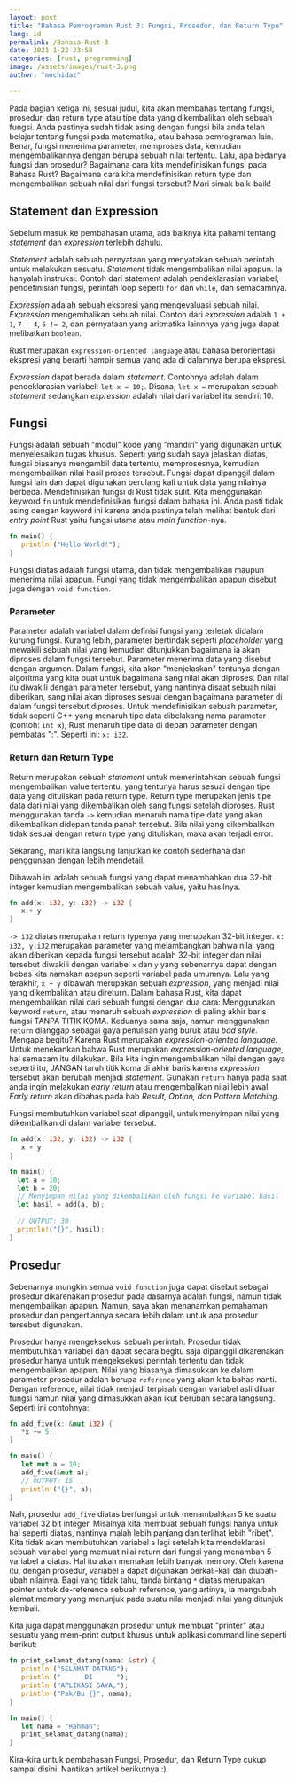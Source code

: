 ```yaml
---
layout: post
title: "Bahasa Pemrograman Rust 3: Fungsi, Prosedur, dan Return Type"
lang: id
permalink: /Bahasa-Rust-3
date: 2021-1-22 23:58
categories: [rust, programming]
image: /assets/images/rust-3.png
author: "mochidaz"

---
```


Pada bagian ketiga ini, sesuai judul, kita akan membahas tentang fungsi, prosedur, dan return type atau tipe data yang dikembalikan oleh sebuah fungsi. 
Anda pastinya sudah tidak asing dengan fungsi bila anda telah belajar tentang fungsi pada matematika, atau bahasa pemrograman lain. Benar, fungsi menerima 
parameter, memproses data, kemudian mengembalikannya dengan berupa sebuah nilai tertentu. Lalu, apa bedanya fungsi dan prosedur? Bagaimana cara 
kita mendefinisikan fungsi pada Bahasa Rust? Bagaimana cara kita mendefinisikan return type dan mengembalikan sebuah nilai dari fungsi tersebut? Mari simak baik-baik!

## Statement dan Expression

Sebelum masuk ke pembahasan utama, ada baiknya kita pahami tentang *statement* dan *expression* terlebih dahulu.

*Statement* adalah sebuah pernyataan yang menyatakan sebuah perintah untuk melakukan sesuatu. *Statement* tidak mengembalikan nilai apapun. Ia hanyalah instruksi. 
Contoh dari statement adalah pendeklarasian variabel, pendefinisian fungsi, perintah loop seperti `for` dan `while`, dan semacamnya.

*Expression* adalah sebuah ekspresi yang mengevaluasi sebuah nilai. *Expression* mengembalikan sebuah nilai. Contoh dari *expression* adalah `1 + 1`, `7 - 4`, `5 != 2`, 
dan pernyataan yang aritmatika lainnnya yang juga dapat melibatkan `boolean`.

Rust merupakan `expression-oriented language` atau bahasa berorientasi ekspresi yang berarti hampir semua yang ada di dalamnya berupa ekspresi.

*Expression* dapat berada dalam *statement*. Contohnya adalah dalam pendeklarasian variabel: `let x = 10;`. Disana, `let x =` merupakan sebuah *statement* sedangkan 
*expression* adalah nilai dari variabel itu sendiri: 10.

## Fungsi

Fungsi adalah sebuah "modul" kode yang "mandiri" yang digunakan untuk menyelesaikan tugas khusus. Seperti yang sudah saya jelaskan diatas, fungsi biasanya 
mengambil data tertentu, memprosesnya, kemudian mengembalikan nilai hasil proses tersebut. Fungsi dapat dipanggil dalam fungsi lain dan dapat digunakan berulang 
kali untuk data yang nilainya berbeda. Mendefinisikan fungsi di Rust tidak sulit. Kita menggunakan keyword `fn` untuk mendefinisikan fungsi dalam bahasa ini. Anda 
pasti tidak asing dengan keyword ini karena anda pastinya telah melihat bentuk dari *entry point* Rust yaitu fungsi utama atau *main function*-nya.

```rust
fn main() {
   println!("Hello World!");
}
```

Fungsi diatas adalah fungsi utama, dan tidak mengembalikan maupun menerima nilai apapun. Fungi yang tidak mengembalikan apapun disebut juga dengan `void function`.

### Parameter

Parameter adalah variabel dalam definisi fungsi yang terletak didalam kurung fungsi. Kurang lebih, parameter bertindak seperti *placeholder* yang mewakili sebuah nilai 
yang kemudian ditunjukkan bagaimana ia akan diproses dalam fungsi tersebut. Parameter menerima data yang disebut dengan argumen. Dalam fungsi, kita akan "menjelaskan" 
tentunya dengan algoritma yang kita buat untuk bagaimana sang nilai akan diproses. Dan nilai itu diwakili dengan parameter tersebut, yang nantinya disaat sebuah nilai 
diberikan, sang nilai akan diproses sesuai dengan bagaimana parameter di dalam fungsi tersebut diproses. Untuk mendefinisikan sebuah parameter, tidak seperti C++ yang 
menaruh tipe data dibelakang nama parameter (contoh: `int x`), Rust menaruh tipe data di depan parameter dengan pembatas ":". Seperti ini: `x: i32`.

### Return dan Return Type

Return merupakan sebuah *statement* untuk memerintahkan sebuah fungsi mengembalikan value tertentu, yang tentunya harus sesuai dengan tipe data yang dituliskan pada return type. Return type merupakan jenis tipe data dari nilai yang dikembalikan oleh sang fungsi setelah diproses. Rust menggunakan tanda `->` kemudian menaruh 
nama tipe data yang akan dikembalikan didepan tanda panah tersebut. Bila nilai yang dikembalikan tidak sesuai dengan return type yang dituliskan, maka akan terjadi error.

Sekarang, mari kita langsung lanjutkan ke contoh sederhana dan penggunaan dengan lebih mendetail.

Dibawah ini adalah sebuah fungsi yang dapat menambahkan dua 32-bit integer kemudian mengembalikan sebuah value, yaitu hasilnya.

```rust
fn add(x: i32, y: i32) -> i32 {
   x + y
} 
```

`-> i32` diatas merupakan return typenya yang merupakan 32-bit integer. `x: i32, y:i32` merupakan parameter yang melambangkan bahwa nilai yang akan diberikan kepada fungsi tersebut 
adalah 32-bit integer dan nilai tersebut diwakili dengan variabel `x` dan `y` yang sebenarnya dapat dengan bebas kita namakan apapun seperti variabel pada umumnya. Lalu yang terakhir, 
`x + y` dibawah merupakan sebuah *expression*, yang menjadi nilai yang dikembalikan atau direturn. Dalam bahasa Rust, kita dapat mengembalikan nilai dari sebuah fungsi dengan dua cara: 
Menggunakan keyword `return`, atau menaruh sebuah *expression* di paling akhir baris fungsi TANPA TITIK KOMA. Keduanya sama saja, namun menggunakan `return` dianggap sebagai gaya penulisan yang buruk 
atau *bad style*. Mengapa begitu? Karena Rust merupakan *expression-oriented language*. Untuk menekankan bahwa Rust merupakan *expression-oriented language*, hal semacam itu dilakukan. 
Bila kita ingin mengembalikan nilai dengan gaya seperti itu, JANGAN taruh titik koma di akhir baris karena *expression* tersebut akan berubah menjadi *statement*. Gunakan `return` hanya pada saat anda ingin melakukan _early return_ atau mengembalikan nilai lebih awal. _Early return_ akan dibahas pada bab _Result, Option, dan Pattern Matching_. 

Fungsi membutuhkan variabel saat dipanggil, untuk menyimpan nilai yang dikembalikan di dalam variabel tersebut.

```rust
fn add(x: i32, y: i32) -> i32 {
   x + y
}

fn main() {
  let a = 10;
  let b = 20;
  // Menyimpan nilai yang dikembalikan oleh fungsi ke variabel hasil
  let hasil = add(a, b);
  
  // OUTPUT: 30
  println!("{}", hasil); 
}
```

## Prosedur

Sebenarnya mungkin semua `void function` juga dapat disebut sebagai prosedur dikarenakan prosedur pada dasarnya adalah fungsi, namun tidak mengembalikan apapun. 
Namun, saya akan menanamkan pemahaman prosedur dan pengertiannya secara lebih dalam untuk apa prosedur tersebut digunakan.

Prosedur hanya mengeksekusi sebuah perintah. Prosedur tidak membutuhkan variabel dan dapat secara begitu saja dipanggil dikarenakan prosedur hanya untuk mengeksekusi 
perintah tertentu dan tidak mengembalikan apapun. Nilai yang biasanya dimasukkan ke dalam parameter prosedur adalah berupa `reference` yang akan kita bahas nanti. Dengan 
reference, nilai tidak menjadi terpisah dengan variabel asli diluar fungsi namun nilai yang dimasukkan akan ikut berubah secara langsung. Seperti ini contohnya:

```rust
fn add_five(x: &mut i32) {
   *x += 5;
}

fn main() {
   let mut a = 10;
   add_five(&mut a);
   // OUTPUT: 15
   println!("{}", a);
}
```

Nah, prosedur `add_five` diatas berfungsi untuk menambahkan 5 ke suatu variabel 32 bit integer. Misalnya kita membuat sebuah fungsi hanya untuk hal seperti diatas, nantinya malah 
lebih panjang dan terlihat lebih "ribet". Kita tidak akan membutuhkan variabel `a` lagi setelah kita mendeklarasi sebuah variabel yang memuat nilai return dari fungsi yang menambah 5 
variabel a diatas. Hal itu akan memakan lebih banyak memory. Oleh karena itu, dengan prosedur, variabel `a` dapat digunakan berkali-kali dan diubah-ubah nilainya. Bagi yang tidak tahu, 
tanda bintang `*` diatas merupakan pointer untuk de-reference sebuah reference, yang artinya, ia mengubah alamat memory yang menunjuk pada suatu nilai menjadi nilai yang ditunjuk kembali.

Kita juga dapat menggunakan prosedur untuk membuat "printer" atau sesuatu yang mem-print output khusus untuk aplikasi command line seperti berikut: 

```rust
fn print_selamat_datang(nama: &str) {
   println!("SELAMAT DATANG");
   println!("      DI      ");
   println!("APLIKASI SAYA,");
   println!("Pak/Bu {}", nama);
}

fn main() {
   let nama = "Rahman";
   print_selamat_datang(nama);
}
```

Kira-kira untuk pembahasan Fungsi, Prosedur, dan Return Type cukup sampai disini. Nantikan artikel berikutnya :).
